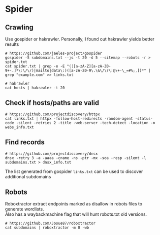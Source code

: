 # Spider


## Crawling

Use gospider or hakrawler. Personally, I found out hakrawler yields better results

```
# https://github.com/jaeles-project/gospider
gospider -S subdomains.txt --js -t 20 -d 5 --sitemap --robots -r > spider.txt
cat spider.txt | grep -o -E "(([a-zA-Z][a-zA-Z0-9+-.]*\:\/\/)|mailto|data\:)([a-zA-Z0-9\.\&\/\?\:@\+-\_=#%;,])*" | grep "example.com" >> links.txt
```

```
# hakrawler
cat hosts | hakrawler -t 20
```

## Check if hosts/paths are valid

```
# https://github.com/projectdiscovery/httpx
cat links.txt | httpx -follow-host-redirects -random-agent -status-code -silent -retries 2 -title -web-server -tech-detect -location -o webs_info.txt
```

## Find records

```
# https://github.com/projectdiscovery/dnsx
dnsx -retry 3 -a -aaaa -cname -ns -ptr -mx -soa -resp -silent -l subdomains.txt > dnsx_info.txt
```

The list generated from gospider `links.txt` can be used to discover additional subdomains

## Robots

Roboxtractor extract endpoints marked as disallow in robots files to generate wordlists.  
Also has a waybackmachine flag that will hunt robots.txt old versions.

```
# https://github.com/Josue87/roboxtractor
cat subdomains | roboxtractor -m 0 -wb
```
